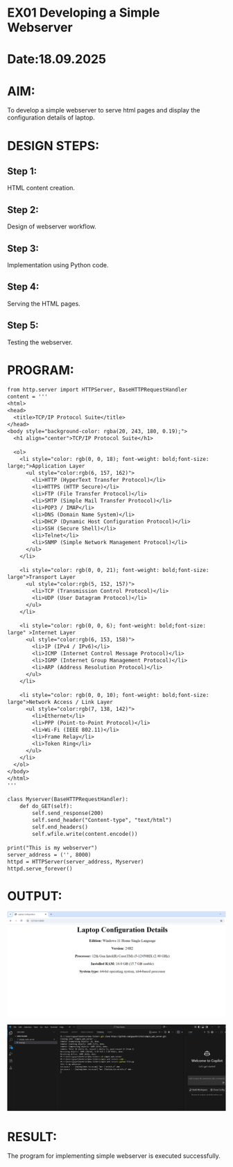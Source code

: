 # EX01 Developing a Simple Webserver

# Date:18.09.2025
# AIM:
To develop a simple webserver to serve html pages and display the configuration details of laptop.

# DESIGN STEPS:
## Step 1:
HTML content creation.

## Step 2:
Design of webserver workflow.

## Step 3:
Implementation using Python code.

## Step 4:
Serving the HTML pages.

## Step 5:
Testing the webserver.

# PROGRAM:
```
from http.server import HTTPServer, BaseHTTPRequestHandler
content = '''
<html>
<head>
  <title>TCP/IP Protocol Suite</title>
</head>
<body style="background-color: rgba(20, 243, 180, 0.19);">
  <h1 align="center">TCP/IP Protocol Suite</h1>
  
  <ol>
    <li style="color: rgb(0, 0, 18); font-weight: bold;font-size: large;">Application Layer
      <ul style="color:rgb(6, 157, 162)">
        <li>HTTP (HyperText Transfer Protocol)</li>
        <li>HTTPS (HTTP Secure)</li>
        <li>FTP (File Transfer Protocol)</li>
        <li>SMTP (Simple Mail Transfer Protocol)</li>
        <li>POP3 / IMAP</li>
        <li>DNS (Domain Name System)</li>
        <li>DHCP (Dynamic Host Configuration Protocol)</li>
        <li>SSH (Secure Shell)</li>
        <li>Telnet</li>
        <li>SNMP (Simple Network Management Protocol)</li>
      </ul>
    </li>

    <li style="color: rgb(0, 0, 21); font-weight: bold;font-size: large">Transport Layer
      <ul style="color:rgb(5, 152, 157)">
        <li>TCP (Transmission Control Protocol)</li>
        <li>UDP (User Datagram Protocol)</li>
      </ul>
    </li>

    <li style="color: rgb(0, 0, 6); font-weight: bold;font-size: large" >Internet Layer
      <ul style="color:rgb(6, 153, 158)">
        <li>IP (IPv4 / IPv6)</li>
        <li>ICMP (Internet Control Message Protocol)</li>
        <li>IGMP (Internet Group Management Protocol)</li>
        <li>ARP (Address Resolution Protocol)</li>
      </ul>
    </li>

    <li style="color: rgb(0, 0, 10); font-weight: bold;font-size: large">Network Access / Link Layer
      <ul style="color:rgb(7, 138, 142)">
        <li>Ethernet</li>
        <li>PPP (Point-to-Point Protocol)</li>
        <li>Wi-Fi (IEEE 802.11)</li>
        <li>Frame Relay</li>
        <li>Token Ring</li>
      </ul>
    </li>
  </ol>
</body>
</html>
'''

class Myserver(BaseHTTPRequestHandler):
    def do_GET(self):
        self.send_response(200)
        self.send_header("Content-type", "text/html")
        self.end_headers()
        self.wfile.write(content.encode())

print("This is my webserver")
server_address = ('', 8000)
httpd = HTTPServer(server_address, Myserver)
httpd.serve_forever()
```
# OUTPUT:
![alt text](<Screenshot 2025-09-18 133554.png>)

![alt text](<Screenshot 2025-09-18 133626.png>)



# RESULT:
The program for implementing simple webserver is executed successfully.
